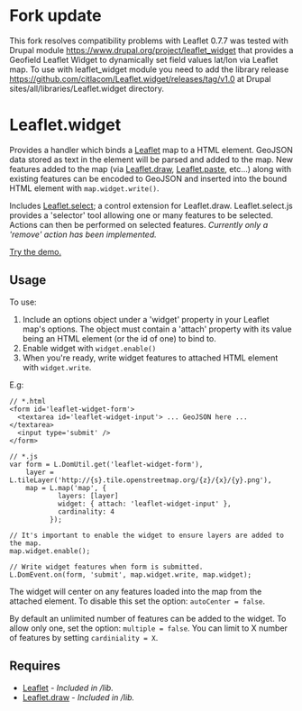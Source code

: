 Fork update
===========

This fork resolves compatibility problems with Leaflet 0.7.7 was tested with
Drupal module https://www.drupal.org/project/leaflet_widget that provides a
Geofield Leaflet Widget to dynamically set field values lat/lon via Leaflet
map. To use with leaflet_widget module you need to add the library release
https://github.com/citlacom/Leaflet.widget/releases/tag/v1.0 at Drupal
sites/all/libraries/Leaflet.widget directory.

Leaflet.widget
==============

Provides a handler which binds a [Leaflet] map to a HTML element. GeoJSON data 
stored as text in the element will be parsed and added to the map. New features 
added to the map (via [Leaflet.draw], [Leaflet.paste], etc...) along with existing 
features can be encoded to GeoJSON and inserted into the bound HTML element 
with ```map.widget.write()```.

Includes [Leaflet.select]; a control extension for Leaflet.draw. Leaflet.select.js provides 
a 'selector' tool allowing one or many features to be selected. Actions can then be
performed on selected features. _Currently only a 'remove' action has been implemented._

[Try the demo.](http://tnightingale.github.com/Leaflet.widget/demo.html)

## Usage

To use:

1. Include an options object under a 'widget' property in your Leaflet 
   map's options. The object must contain a 'attach' property with its value being 
   an HTML element (or the id of one) to bind to.
2. Enable widget with ```widget.enable()```
3. When you're ready, write widget features to attached HTML element with ```widget.write```.

E.g:

```
// *.html
<form id='leaflet-widget-form'>
  <textarea id='leaflet-widget-input'> ... GeoJSON here ... </textarea>
  <input type='submit' />
</form>

// *.js
var form = L.DomUtil.get('leaflet-widget-form'),
    layer = L.tileLayer('http://{s}.tile.openstreetmap.org/{z}/{x}/{y}.png'),
    map = L.map('map', {
            layers: [layer]
            widget: { attach: 'leaflet-widget-input' },
            cardinality: 4
          });

// It's important to enable the widget to ensure layers are added to the map.
map.widget.enable();

// Write widget features when form is submitted.
L.DomEvent.on(form, 'submit', map.widget.write, map.widget);
```

The widget will center on any features loaded into the map from the attached 
element. To disable this set the option: ```autoCenter = false```.

By default an unlimited number of features can be added to the widget. To allow
only one, set the option: ```multiple = false```. You can limit to X number of features by
setting ```cardiniality = X```.

## Requires
- [Leaflet] - _Included in /lib._
- [Leaflet.draw] - _Included in /lib._

[Leaflet]: http://leafletjs.com
[Leaflet.draw]: https://github.com/jacobtoye/Leaflet.draw
[Leaflet.paste]: https://github.com/tnightingale/Leaflet.paste
[Leaflet.select]: https://github.com/tnightingale/Leaflet.widget/blob/master/src/Leaflet.select.js
